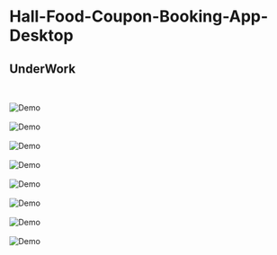 # Hall-Food-Coupon-Booking-App-Desktop
## UnderWork 

</br>

![Demo](test/Screenshot%202022-06-17%20233556.png)
</br>
</br>
![Demo](test/Screenshot%202022-06-17%20231946.png)
</br>
</br>
![Demo](test/Screenshot&2022-07-26%164057.png)
</br>
</br>
![Demo](test/Screenshot%202022-06-17%20151410.png)
</br>
</br>
![Demo](test/Screenshot%202022-06-17%20232126.png)
</br>
</br>
![Demo](test/Screenshot%202022-06-17%20232326.png)
</br>
</br>
![Demo](test/Screenshot%202022-06-17%20232354.png)
</br>
</br>
![Demo](test/Screenshot_20220726-163153.png)


